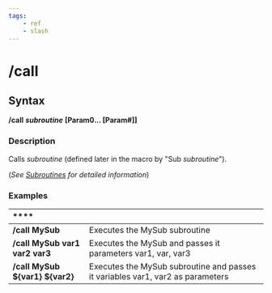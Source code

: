 ```yaml
---
tags:
    - ref
    - slash
---
```

# /call

## Syntax

**/call** _**subroutine**_ **[Param0... \[Param\#\]]**

### Description

Calls _subroutine_ (defined later in the macro by "Sub _subroutine_").

(_See_ [_Subroutines_](../../macros/subroutines.md) _for detailed information_)

### Examples

| \*\*\*\* |  |
| :--- | :--- |
| **/call MySub** | Executes the MySub subroutine |
| **/call MySub var1 var2 var3** | Executes the MySub and passes it parameters var1, var, var3 |
| **/call MySub ${var1} ${var2}** | Executes the MySub subroutine and passes it variables var1, var2 as parameters |
